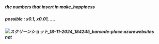 ##### the numbers that insert in make_happiness  #####
##### possible : x0.1, x0.01, .... ##### 
##### ![スクリーンショット_18-11-2024_184245_barcode-place azurewebsites net](https://github.com/user-attachments/assets/468f2561-1c2f-4405-9feb-cdaeb5eb4934)
 #####

